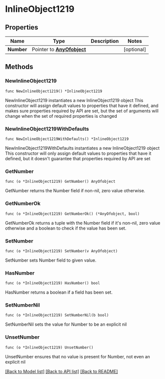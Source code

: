 # InlineObject1219

## Properties

Name | Type | Description | Notes
------------ | ------------- | ------------- | -------------
**Number** | Pointer to [**AnyOfobject**](anyOf&lt;object&gt;.md) |  | [optional] 

## Methods

### NewInlineObject1219

`func NewInlineObject1219() *InlineObject1219`

NewInlineObject1219 instantiates a new InlineObject1219 object
This constructor will assign default values to properties that have it defined,
and makes sure properties required by API are set, but the set of arguments
will change when the set of required properties is changed

### NewInlineObject1219WithDefaults

`func NewInlineObject1219WithDefaults() *InlineObject1219`

NewInlineObject1219WithDefaults instantiates a new InlineObject1219 object
This constructor will only assign default values to properties that have it defined,
but it doesn't guarantee that properties required by API are set

### GetNumber

`func (o *InlineObject1219) GetNumber() AnyOfobject`

GetNumber returns the Number field if non-nil, zero value otherwise.

### GetNumberOk

`func (o *InlineObject1219) GetNumberOk() (*AnyOfobject, bool)`

GetNumberOk returns a tuple with the Number field if it's non-nil, zero value otherwise
and a boolean to check if the value has been set.

### SetNumber

`func (o *InlineObject1219) SetNumber(v AnyOfobject)`

SetNumber sets Number field to given value.

### HasNumber

`func (o *InlineObject1219) HasNumber() bool`

HasNumber returns a boolean if a field has been set.

### SetNumberNil

`func (o *InlineObject1219) SetNumberNil(b bool)`

 SetNumberNil sets the value for Number to be an explicit nil

### UnsetNumber
`func (o *InlineObject1219) UnsetNumber()`

UnsetNumber ensures that no value is present for Number, not even an explicit nil

[[Back to Model list]](../README.md#documentation-for-models) [[Back to API list]](../README.md#documentation-for-api-endpoints) [[Back to README]](../README.md)



